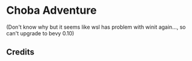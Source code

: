 # Choba Adventure

(Don't know why but it seems like wsl has problem with winit again..., so can't upgrade to bevy 0.10)

## Credits
